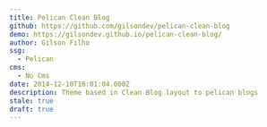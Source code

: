 ```yaml
---
title: Pelican Clean Blog
github: https://github.com/gilsondev/pelican-clean-blog
demo: https://gilsondev.github.io/pelican-clean-blog/
author: Gilson Filho
ssg:
  - Pelican
cms:
  - No Cms
date: 2014-12-10T16:01:04.000Z
description: Theme based in Clean Blog layout to pelican blogs
stale: true
draft: true
---
```

